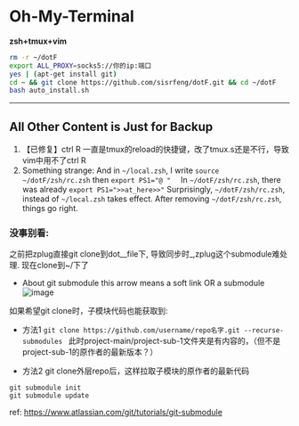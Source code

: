 # Oh-My-Terminal

**zsh+tmux+vim**

 ```bash
 rm -r ~/dotF
 export ALL_PROXY=socks5://你的ip:端口
 yes | (apt-get install git)
 cd ~ && git clone https://github.com/sisrfeng/dotF.git && cd ~/dotF
 bash auto_install.sh
 ```




 ---

## All Other Content is Just for Backup
1. 【已修复】ctrl R 一直是tmux的reload的快捷键，改了tmux.s还是不行，导致vim中用不了ctrl R
2. Something strange:
 And in `~/local.zsh`, I write `source ~/dotF/zsh/rc.zsh` then `export PS1="@ "  `
 In `~/dotF/zsh/rc.zsh`, there was already `export PS1=">>at_here>>"`
 Surprisingly,  `~/dotF/zsh/rc.zsh`, instead of `~/local.zsh` takes effect.
 After removing `~/dotF/zsh/rc.zsh`, things go right.


### 没事别看:

之前把zplug直接git clone到dot__file下, 导致同步时_,zplug这个submodule难处理. 现在clone到~/下了
* About git submodule
 this arrow means a soft link OR a submodule
 ![image](https://user-images.githubusercontent.com/53520949/134790530-feaea641-0da6-4483-b311-3f8301f9629b.png)

如果希望git clone时，子模块代码也能获取到:
* 方法1
`git clone https://github.com/username/repo名字.git --recurse-submodules `
此时project-main/project-sub-1文件夹是有内容的，（但不是project-sub-1的原作者的最新版本？）

* 方法2
git clone外层repo后，这样拉取子模块的原作者的最新代码
```
git submodule init
git submodule update
```
ref:
https://www.atlassian.com/git/tutorials/git-submodule

